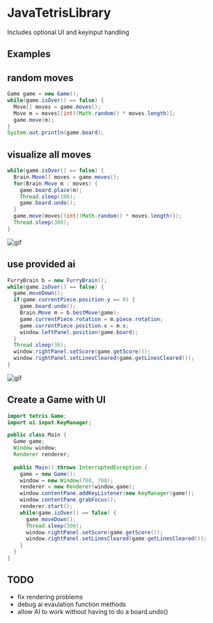 # JavaTetrisLibrary
Includes optional UI and keyinput handling

## Examples

## random moves

```java
Game game = new Game();
while(game.isOver() == false) {
  Move[] moves = game.moves();
  Move m = moves[(int)(Math.random() * moves.length)];
  game.move(m);
}
System.out.println(game.board);
```

## visualize all moves
```java 
while(game.isOver() == false) {
  Brain.Move[] moves = game.moves();
  for(Brain.Move m : moves) {
    game.board.place(m);
    Thread.sleep(100);
    game.board.undo();
  }
  game.move(moves[(int)(Math.random() * moves.length)]);
  Thread.sleep(300);	
}
```
![gif](./images/iteration.gif)

## use provided ai

```java
FurryBrain b = new FurryBrain();
while(game.isOver() == false) {
  game.moveDown();
  if(game.currentPiece.position.y == 0) {
    game.board.undo();
    Brain.Move m = b.bestMove(game);
    game.currentPiece.rotation = m.piece.rotation;
    game.currentPiece.position.x = m.x;
    window.leftPanel.position(game.board);
  }
  Thread.sleep(30);
  window.rightPanel.setScore(game.getScore());
  window.rightPanel.setLinesCleared(game.getLinesCleared());		
}
```
![gif](./images/aiplaying.gif)

## Create a Game with UI

```java
import tetris.Game;
import ui.input.KeyManager;

public class Main {
  Game game;
  Window window;
  Renderer renderer;
	
  public Main() throws InterruptedException {
    game = new Game();
    window = new Window(700, 700);
    renderer = new Renderer(window,game);
    window.contentPane.addKeyListener(new KeyManager(game));
    window.contentPane.grabFocus();
    renderer.start();
    while(game.isOver() == false) {
      game.moveDown();
      Thread.sleep(300);
      window.rightPanel.setScore(game.getScore());
      window.rightPanel.setLinesCleared(game.getLinesCleared());
    }
  }
}
```

## TODO
- fix rendering problems
- debug ai evaulation function methods
- allow AI to work without having to do a board.undo()
  


